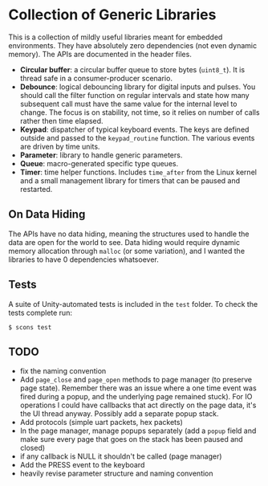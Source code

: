 # Collection of Generic Libraries

This is a collection of mildly useful libraries meant for embedded environments. They have absolutely zero dependencies (not even dynamic memory). The APIs are documented in the header files.

- **Circular buffer**: a circular buffer queue to store bytes (`uint8_t`). It is thread safe in a consumer-producer scenario.
- **Debounce**: logical debouncing library for digital inputs and pulses. You should call the filter function on regular intervals and state how many subsequent call must have the same value for the internal level to change. The focus is on stability, not time, so it relies on number of calls rather then time elapsed.
- **Keypad**: dispatcher of typical keyboard events. The keys are defined outside and passed to the `keypad_routine` function. The various events are driven by time units.
- **Parameter**: library to handle generic parameters.
- **Queue**: macro-generated specific type queues.
- **Timer**: time helper functions. Includes `time_after` from the Linux kernel and a small management library for timers that can be paused and restarted. 

## On Data Hiding

The APIs have no data hiding, meaning the structures used to handle the data are open for the world to see. Data hiding would require dynamic memory allocation through `malloc` (or some variation), and I wanted the libraries to have 0 dependencies whatsoever.

## Tests

A suite of Unity-automated tests is included in the `test` folder. To check the tests complete run:

```
$ scons test
```

## TODO

- fix the naming convention
- Add `page_close` and `page_open` methods to page manager (to preserve page state). Remember there was an issue where a one time event was fired during a popup, and the underlying page remained stuck). For IO operations I could have callbacks that act directly on the page data, it's the UI thread anyway. Possibly add a separate popup stack.
- Add protocols (simple uart packets, hex packets)
- In the page manager, manage popups separately (add a `popup` field and make sure every page that goes on the stack has been paused and closed)
- if any callback is NULL it shouldn't be called (page manager)
- Add the PRESS event to the keyboard
- heavily revise parameter structure and naming convention
